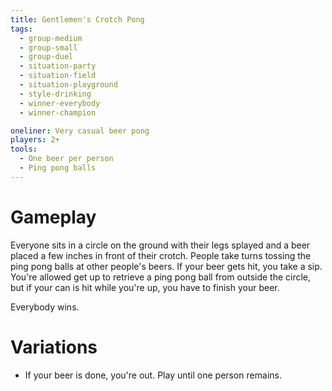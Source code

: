 ```yaml
---
title: Gentlemen's Crotch Pong
tags:
  - group-medium
  - group-small
  - group-duel
  - situation-party
  - situation-field
  - situation-playground
  - style-drinking
  - winner-everybody
  - winner-champion

oneliner: Very casual beer pong
players: 2+
tools:
  - One beer per person
  - Ping pong balls
---
```

# Gameplay
Everyone sits in a circle on the ground with their legs splayed and a beer placed a few inches in front of their crotch. People take turns tossing the ping pong balls at other people's beers. If your beer gets hit, you take a sip. You're allowed get up to retrieve a ping pong ball from outside the circle, but if your can is hit while you're up, you have to finish your beer.

Everybody wins.

# Variations
- If your beer is done, you're out. Play until one person remains.
